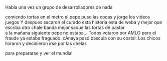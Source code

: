 Había una vez
un grupo de desarrolladores de nada

 comiendo tortas en el metro
el pepe puso las cocas
y jorge los videos juegos
Y despues sacaron el curado
esta historia esta de weba y mejor que escriba otro
 chale banda mejor saque las tortas de pastor  
a la mañana siguiente pepe no estaba...
Todos votaron por AMLO
pero el fraude ya estaba fraguado. cAnaya pasó bascula con su costal. Los chicos lloraron y decidieron irse por las chelas


para prepararse y ver el mundial
